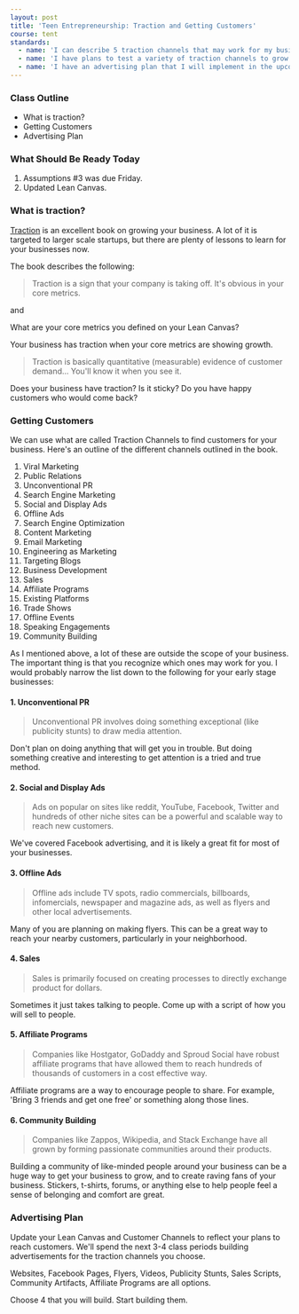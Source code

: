 ```yaml
---
layout: post
title: 'Teen Entrepreneurship: Traction and Getting Customers'
course: tent
standards:
  - name: 'I can describe 5 traction channels that may work for my business'
  - name: 'I have plans to test a variety of traction channels to grow my business'
  - name: 'I have an advertising plan that I will implement in the upcoming weeks'
---
```


### Class Outline

* What is traction?
* Getting Customers
* Advertising Plan

### What Should Be Ready Today

1. Assumptions #3 was due Friday.
2. Updated Lean Canvas.

### What is traction?

[Traction][1] is an excellent book on growing your business. A lot of it is targeted to larger scale startups, but there are plenty of lessons to learn for your businesses now.

The book describes the following:

>Traction is a sign that your company is taking off. It's obvious in your core metrics.

and

What are your core metrics you defined on your Lean Canvas?

Your business has traction when your core metrics are showing growth.

>Traction is basically quantitative (measurable) evidence of customer demand... You'll know it when you see it.

Does your business have traction? Is it sticky? Do you have happy customers who would come back?

### Getting Customers

We can use what are called Traction Channels to find customers for your business. Here's an outline of the different channels outlined in the book.

1. Viral Marketing
2. Public Relations
3. Unconventional PR
4. Search Engine Marketing
5. Social and Display Ads
6. Offline Ads
7. Search Engine Optimization
8. Content Marketing
9. Email Marketing
10. Engineering as Marketing
11. Targeting Blogs
12. Business Development
13. Sales
14. Affiliate Programs
15. Existing Platforms
16. Trade Shows
17. Offline Events
18. Speaking Engagements
19. Community Building

As I mentioned above, a lot of these are outside the scope of your business. The important thing is that you recognize which ones may work for you. I would probably narrow the list down to the following for your early stage businesses:

#### 1. Unconventional PR

> Unconventional PR involves doing something exceptional (like publicity stunts) to draw media attention.

Don't plan on doing anything that will get you in trouble. But doing something creative and interesting to get attention is a tried and true method.

#### 2. Social and Display Ads

> Ads on popular on sites like reddit, YouTube, Facebook, Twitter and hundreds of other niche sites can be a powerful and scalable way to reach new customers.

We've covered Facebook advertising, and it is likely a great fit for most of your businesses.

#### 3. Offline Ads

> Offline ads include TV spots, radio commercials, billboards, infomercials, newspaper and magazine ads, as well as flyers and other local advertisements.

Many of you are planning on making flyers. This can be a great way to reach your nearby customers, particularly in your neighborhood.

#### 4. Sales

> Sales is primarily focused on creating processes to directly exchange product for dollars.

Sometimes it just takes talking to people. Come up with a script of how you will sell to people.

#### 5. Affiliate Programs

> Companies like Hostgator, GoDaddy and Sproud Social have robust affiliate programs that have allowed them to reach hundreds of thousands of customers in a cost effective way.

Affiliate programs are a way to encourage people to share. For example, 'Bring 3 friends and get one free' or something along those lines.

#### 6. Community Building

> Companies like Zappos, Wikipedia, and Stack Exchange have all grown by forming passionate communities around their products.

Building a community of like-minded people around your business can be a huge way to get your business to grow, and to create raving fans of your business. Stickers, t-shirts, forums, or anything else to help people feel a sense of belonging and comfort are great.

[1]:http://www.amazon.com/Traction-Startup-Guide-Getting-Customers/dp/0976339609

### Advertising Plan

Update your Lean Canvas and Customer Channels to reflect your plans to reach customers. We'll spend the next 3-4 class periods building advertisements for the traction channels you choose. 

Websites, Facebook Pages, Flyers, Videos, Publicity Stunts, Sales Scripts, Community Artifacts, Affiliate Programs are all options. 

Choose 4 that you will build. Start building them.